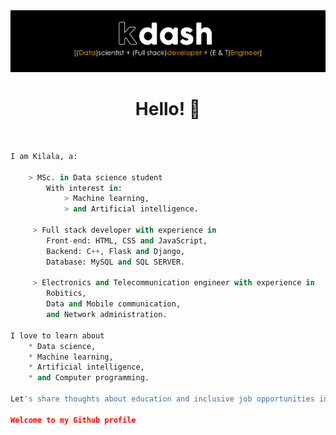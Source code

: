 <div align="center">
    <img src ="https://github.com/kdaxh/My-Portfolio/blob/b19398c76697ea24073451cc80559836ee2cb238/kd-v1.png" />
    
    
</div>

<h1 align='center'> Hello! 👋</h1> 

<br>

```python
I am Kilala, a:

    > MSc. in Data science student 
        With interest in: 
            > Machine learning, 
            > and Artificial intelligence.
          
     > Full stack developer with experience in
        Front-end: HTML, CSS and JavaScript,
        Backend: C++, Flask and Django,
        Database: MySQL and SQL SERVER.
        
     > Electronics and Telecommunication engineer with experience in 
        Robitics,
        Data and Mobile communication, 
        and Network administration.

I love to learn about 
    * Data science, 
    * Machine learning, 
    * Artificial intelligence,
    * and Computer programming. 

Let's share thoughts about education and inclusive job opportunities in tech!

Welcome to my Github profile
